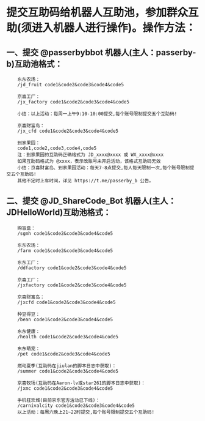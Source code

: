 #  提交互助码给机器人互助池，参加群众互助(须进入机器人进行操作)。操作方法：
##  一、提交 @passerbybbot 机器人(主人：passerby-b)互助池格式：
		东东农场：
		/jd_fruit code1&code2&code3&code4&code5

		京喜工厂：
		/jx_factory code1&code2&code3&code4&code5

		小结：以上活动：每周一上午9:10-10:00提交,每个账号限制提交五个互助码!

		京喜财富岛：
		/jx_cfd code1&code2&code3&code4&code5

		到家果园：
		code1,code2,code3,code4,code5
		注：到家果园的互助码正确格式为 JD_xxxx@xxxx 或 WX_xxxx@xxxx
		如果互助码格式为 @xxxx，表示改账号未开启活动，该格式互助码无效
		小结：京喜财富岛、到家果园活动：每天7-8点提交,每人每天限制一次,每个账号限制提交五个互助码!
		其他不定时上车时间，详见 https://t.me/passerby_b 公告。

##  二、提交 @JD_ShareCode_Bot 机器人(主人：JDHelloWorld)互助池格式：
		购盲盒：
		/sgmh code1&code2&code3&code4&code5

		东东农场：
		/farm code1&code2&code3&code4&code5

		东东工厂：
		/ddfactory code1&code2&code3&code4&code5

		京喜工厂：
		/jxfactory code1&code2&code3&code4&code5

		京喜财富岛：
		/jxcfd code1&code2&code3&code4&code5

		种豆得豆：
		/bean code1&code2&code3&code4&code5

		东东健康：
		/health code1&code2&code3&code4&code5

		东东萌宠：
		/pet code1&code2&code3&code4&code5

		燃动夏季(互助码在jiulan的脚本日志中获取)：
		/summer code1&code2&code3&code4&code5

		京喜牧场(互助码在Aaron-lv或star261的脚本日志中获取)：
		/jxmc code1&code2&code3&code4&code5

		手机狂欢城(目前京东官方活动已下线)：
		/carnivalcity code1&code2&code3&code4&code5
		以上活动：每周六晚上21~22时提交,每个账号限制提交五个互助码!
